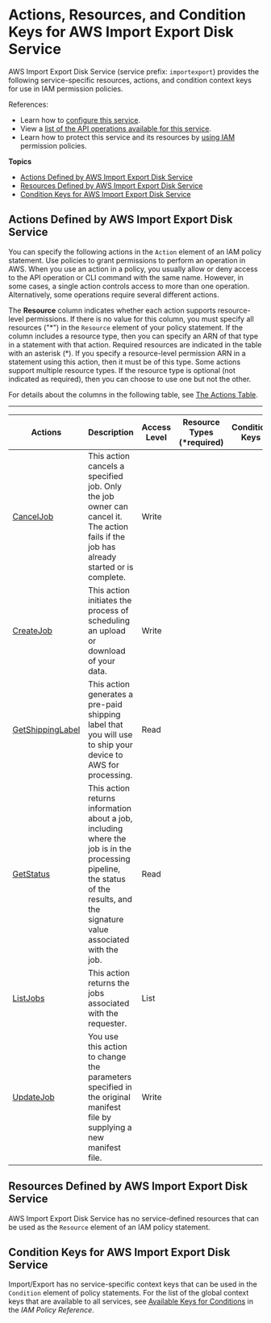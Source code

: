 # Actions, Resources, and Condition Keys for AWS Import Export Disk Service<a name="list_awsimportexportdiskservice"></a>

AWS Import Export Disk Service \(service prefix: `importexport`\) provides the following service\-specific resources, actions, and condition context keys for use in IAM permission policies\.

References:
+ Learn how to [configure this service](https://docs.aws.amazon.com/AWSImportExport/latest/DG/)\.
+ View a [list of the API operations available for this service](https://docs.aws.amazon.com/AWSImportExport/latest/DG/)\.
+ Learn how to protect this service and its resources by [using IAM](https://docs.aws.amazon.com/AWSImportExport/latest/DG/using-iam.html) permission policies\.

**Topics**
+ [Actions Defined by AWS Import Export Disk Service](#awsimportexportdiskservice-actions-as-permissions)
+ [Resources Defined by AWS Import Export Disk Service](#awsimportexportdiskservice-resources-for-iam-policies)
+ [Condition Keys for AWS Import Export Disk Service](#awsimportexportdiskservice-policy-keys)

## Actions Defined by AWS Import Export Disk Service<a name="awsimportexportdiskservice-actions-as-permissions"></a>

You can specify the following actions in the `Action` element of an IAM policy statement\. Use policies to grant permissions to perform an operation in AWS\. When you use an action in a policy, you usually allow or deny access to the API operation or CLI command with the same name\. However, in some cases, a single action controls access to more than one operation\. Alternatively, some operations require several different actions\.

The **Resource** column indicates whether each action supports resource\-level permissions\. If there is no value for this column, you must specify all resources \("\*"\) in the `Resource` element of your policy statement\. If the column includes a resource type, then you can specify an ARN of that type in a statement with that action\. Required resources are indicated in the table with an asterisk \(\*\)\. If you specify a resource\-level permission ARN in a statement using this action, then it must be of this type\. Some actions support multiple resource types\. If the resource type is optional \(not indicated as required\), then you can choose to use one but not the other\.

For details about the columns in the following table, see [The Actions Table](reference_policies_actions-resources-contextkeys.md#actions_table)\.


****  

| Actions | Description | Access Level | Resource Types \(\*required\) | Condition Keys | Dependent Actions | 
| --- | --- | --- | --- | --- | --- | 
|   [ CancelJob ](https://docs.aws.amazon.com/AWSImportExport/latest/DG/WebCancelJob.html)  | This action cancels a specified job\. Only the job owner can cancel it\. The action fails if the job has already started or is complete\. | Write |  |  |  | 
|   [ CreateJob ](https://docs.aws.amazon.com/AWSImportExport/latest/DG/WebCreateJob.html)  | This action initiates the process of scheduling an upload or download of your data\. | Write |  |  |  | 
|   [ GetShippingLabel ](https://docs.aws.amazon.com/AWSImportExport/latest/DG/WebGetShippingLabel.html)  | This action generates a pre\-paid shipping label that you will use to ship your device to AWS for processing\. | Read |  |  |  | 
|   [ GetStatus ](https://docs.aws.amazon.com/AWSImportExport/latest/DG/WebGetStatus.html)  | This action returns information about a job, including where the job is in the processing pipeline, the status of the results, and the signature value associated with the job\. | Read |  |  |  | 
|   [ ListJobs ](https://docs.aws.amazon.com/AWSImportExport/latest/DG/WebListJobs.html)  | This action returns the jobs associated with the requester\. | List |  |  |  | 
|   [ UpdateJob ](https://docs.aws.amazon.com/AWSImportExport/latest/DG/WebUpdateJob.html)  | You use this action to change the parameters specified in the original manifest file by supplying a new manifest file\. | Write |  |  |  | 

## Resources Defined by AWS Import Export Disk Service<a name="awsimportexportdiskservice-resources-for-iam-policies"></a>

AWS Import Export Disk Service has no service\-defined resources that can be used as the `Resource` element of an IAM policy statement\.

## Condition Keys for AWS Import Export Disk Service<a name="awsimportexportdiskservice-policy-keys"></a>

Import/Export has no service\-specific context keys that can be used in the `Condition` element of policy statements\. For the list of the global context keys that are available to all services, see [Available Keys for Conditions](reference_policies_condition-keys.html#AvailableKeys) in the *IAM Policy Reference*\.